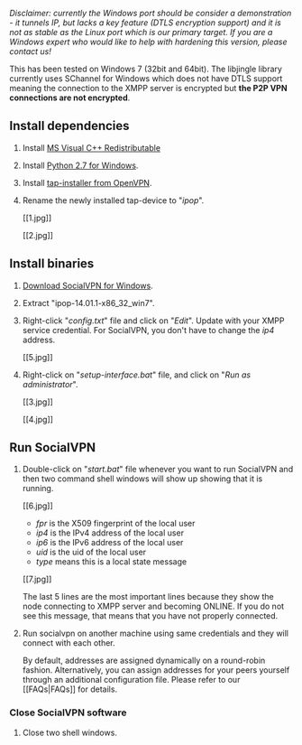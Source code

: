_Disclaimer: currently the Windows port should be consider a demonstration - it tunnels IP, but lacks a key feature (DTLS encryption support) and it is not as stable as the Linux port which is our primary target. If you are a Windows expert who would like to help with hardening this version, please contact us!_
 
This has been tested on Windows 7 (32bit and 64bit). The libjingle library
currently uses SChannel for Windows which does not have DTLS support 
meaning the connection to the XMPP server is encrypted but
**the P2P VPN connections are not encrypted**.

## Install dependencies

1. Install [MS Visual C++ Redistributable](http://www.microsoft.com/en-us/download/details.aspx?id=5555)

1. Install [Python 2.7 for Windows](http://www.python.org/ftp/python/2.7.5/python-2.7.5.msi).

2. Install [tap-installer from OpenVPN](http://swupdate.openvpn.org/community/releases/tap-windows-9.9.2_3.exe).

3. Rename the newly installed tap-device to "_ipop_".

    [[1.jpg]]

    [[2.jpg]]

## Install binaries

1. [Download SocialVPN for Windows](http://goo.gl/t7HxnU).

2. Extract "ipop-14.01.1-x86_32_win7".

3. Right-click "_config.txt_" file and click on "_Edit_". Update with your
   XMPP service credential.  For SocialVPN, you
   don't have to change the *ip4* address.

    <Example>

    [[5.jpg]]


4. Right-click on "_setup-interface.bat_" file, and click on
    "_Run as administrator_".

    [[3.jpg]]

    [[4.jpg]]


## Run SocialVPN

1. Double-click on "_start.bat_" file whenever you want to run SocialVPN and
   then two command shell windows will show up showing that it is running.

    [[6.jpg]]
    
    * _fpr_ is the X509 fingerprint of the local user
    * _ip4_ is the IPv4 address of the local user
    * _ip6_ is the IPv6 address of the local user
    * _uid_ is the uid of the local user
    * _type_ means this is a local state message

    [[7.jpg]]

    The last 5 lines are the most important lines because they show the node
    connecting to XMPP server and becoming ONLINE. If you do not see this 
    message, that means that you have not properly connected.

2. Run socialvpn on another machine using same credentials and they will
   connect with each other.

    By default, addresses are assigned dynamically on a round-robin fashion. Alternatively, you can assign addresses for your peers yourself through an additional configuration file. Please refer to our [[FAQs|FAQs]] for details.

### Close SocialVPN software
1. Close two shell windows.
